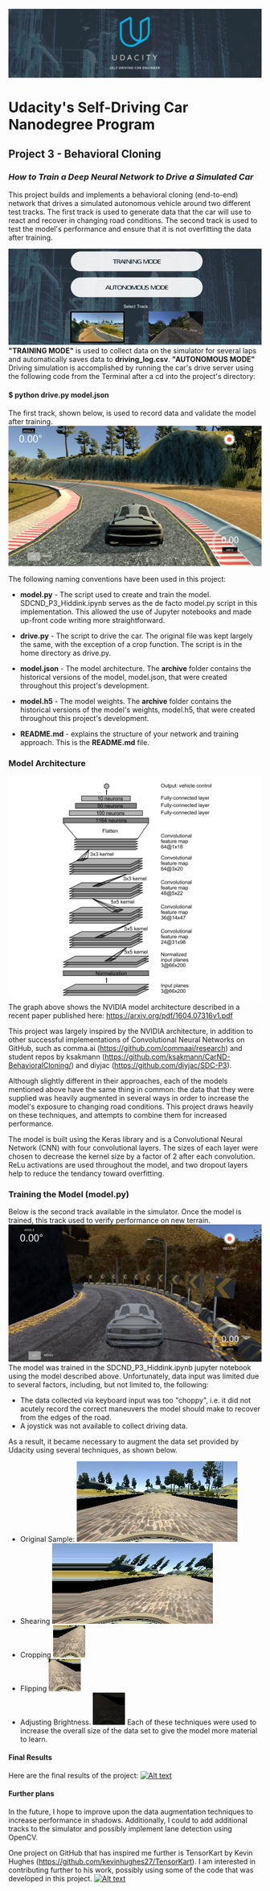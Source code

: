![ScreenShot](images/loading_screen.png)
# Udacity's Self-Driving Car Nanodegree Program
## Project 3 - Behavioral Cloning
### _How to Train a Deep Neural Network to Drive a Simulated Car_ 
This project builds and implements a behavioral cloning (end-to-end) network that drives a simulated autonomous vehicle around two different test tracks. The first track is used to generate data that the car will use to react and recover in changing road conditions. The second track is used to test the model's performance and ensure that it is not overfitting the data after training.

![ScreenShot](images/main_menu.png)
**"TRAINING MODE"** is used to collect data on the simulator for several laps and automatically saves data to **driving_log.csv**.
**"AUTONOMOUS MODE"** Driving simulation is accomplished by running the car's drive server using the following code from the Terminal after a cd into the project's directory:

#### $ python drive.py model.json

The first track, shown below, is used to record data and validate the model after training.
![ScreenShot](images/first_track.png)

The following naming conventions have been used in this project:

+ **model.py** - The script used to create and train the model. SDCND_P3_Hiddink.ipynb serves as the de facto model.py script in this implementation. This allowed the use of Jupyter notebooks and made up-front code writing more straightforward.

+ **drive.py** - The script to drive the car. The original file was kept largely the same, with the exception of a crop function. The script is in the home directory as drive.py.

+ **model.json** - The model architecture. The **archive** folder contains the historical versions of the model, model.json, that were created throughout this project's development.

+ **model.h5** - The model weights. The **archive** folder contains the historical versions of the model's weights, model.h5, that were created throughout this project's development.

+ **README.md** - explains the structure of your network and training approach. This is the **README.md** file.

### Model Architecture
![ScreenShot](images/model_architecture.png)
The graph above shows the NVIDIA model architecture described in a recent paper published here: https://arxiv.org/pdf/1604.07316v1.pdf 

This project was largely inspired by the NVIDIA architecture, in addition to other successful implementations of Convolutional Neural Networks on GitHub, such as comma.ai (https://github.com/commaai/research) and student repos by ksakmann (https://github.com/ksakmann/CarND-BehavioralCloning/) and diyjac (https://github.com/diyjac/SDC-P3). 

Although slightly different in their approaches, each of the models mentioned above have the same thing in common: the data that they were supplied was heavily augmented in several ways in order to increase the model's exposure to changing road conditions. This project draws heavily on these techniques, and attempts to combine them for increased performance.

The model is built using the Keras library and is a Convolutional Neural Network (CNN) with four convolutional layers. The sizes of each layer were chosen to decrease the kernel size by a factor of 2 after each convolution. ReLu activations are used throughout the model, and two dropout layers help to reduce the tendancy toward overfitting.

### Training the Model (model.py)

Below is the second track available in the simulator. Once the model is trained, this track used to verify performance on new terrain.
![ScreenShot](images/second_track.png)
The model was trained in the SDCND_P3_Hiddink.ipynb jupyter notebook using the model described above. Unfortunately, data input was limited due to several factors, including, but not limited to, the following:
+ The data collected via keyboard input was too "choppy", i.e. it did not acutely record the correct maneuvers the model should make to recover from the edges of the road.
+ A joystick was not available to collect driving data.

As a result, it became necessary to augment the data set provided by Udacity using several techniques, as shown below.
+ Original Sample:
![ScreenShot](images/sample_feature.jpg)
+ Shearing
![ScreenShot](images/random_shear.jpg)
+ Cropping 
![ScreenShot](images/random_crop.jpg)
+ Flipping
![ScreenShot](images/random_flip.jpg)
+ Adjusting Brightness. 
![ScreenShot](images/random_brightness.jpg)
Each of these techniques were used to increase the overall size of the data set to give the model more material to learn.

#### Final Results
Here are the final results of the project:
[![Alt text](https://img.youtube.com/vi/kuUtfNDPWpY/0.jpg)](https://www.youtube.com/watch?v=kuUtfNDPWpY)

#### Further plans
In the future, I hope to improve upon the data augmentation techniques to increase performance in shadows. Additionally, I could to add additional tracks to the simulator and possibly implement lane detection using OpenCV. 

One project on GitHub that has inspired me further is TensorKart by Kevin Hughes (https://github.com/kevinhughes27/TensorKart). I am interested in contributing further to his work, possibly using some of the code that was developed in this project.
[![Alt text](https://img.youtube.com/vi/vrccd3yeXnc/0.jpg)](https://www.youtube.com/watch?v=vrccd3yeXnc)
